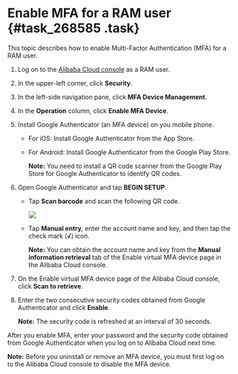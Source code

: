 # Enable MFA for a RAM user {#task_268585 .task}

This topic describes how to enable Multi-Factor Authentication \(MFA\) for a RAM user.

1.  Log on to the [Alibaba Cloud console](https://signin-intl.aliyun.com/login.htm) as a RAM user.
2.  In the upper-left corner, click **Security**.
3.  In the left-side navigation pane, click **MFA Device Management**.
4.  In the **Operation** column, click **Enable MFA Device**.
5.  Install Google Authenticator \(an MFA device\) on you mobile phone. 
    -   For iOS: Install Google Authenticator from the App Store.
    -   For Android: Install Google Authenticator from the Google Play Store.

        **Note:** You need to install a QR code scanner from the Google Play Store for Google Authenticator to identify QR codes.

6.  Open Google Authenticator and tap **BEGIN SETUP**. 
    -   Tap **Scan barcode** and scan the following QR code.

        ![](http://static-aliyun-doc.oss-cn-hangzhou.aliyuncs.com/assets/img/221961/155912189747637_en-US.png)

    -   Tap **Manual entry**, enter the account name and key, and then tap the check mark \(**√**\) icon.

        **Note:** You can obtain the account name and key from the **Manual information retrieval** tab of the Enable virtual MFA device page in the Alibaba Cloud console.

7.  On the Enable virtual MFA device page of the Alibaba Cloud console, click **Scan to retrieve**.
8.  Enter the two consecutive security codes obtained from Google Authenticator and click **Enable**. 

    **Note:** The security code is refreshed at an interval of 30 seconds.


After you enable MFA, enter your password and the security code obtained from Google Authenticator when you log on to Alibaba Cloud next time.

**Note:** Before you uninstall or remove an MFA device, you must first log on to the Alibaba Cloud console to disable the MFA device.

